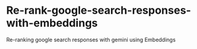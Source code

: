# Re-rank-google-search-responses-with-embeddings
Re-ranking google search responses with gemini using Embeddings
